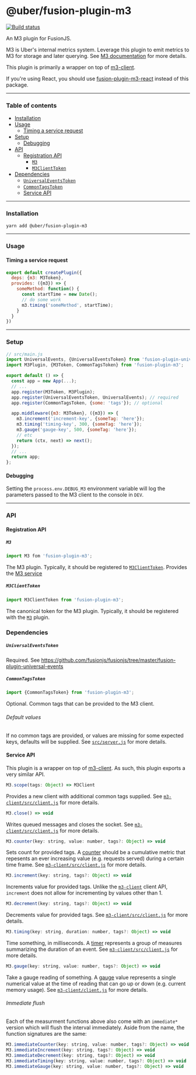 # @uber/fusion-plugin-m3

[![Build status](https://badge.buildkite.com/e962e49f800a98e953516b0d036bc66501ccb5e90dcd7eff2f.svg?branch=master)](https://buildkite.com/uber/fusionjs)

An M3 plugin for FusionJS.

M3 is Uber's internal metrics system.  Leverage this plugin to emit metrics to M3 for storage and later querying.  See [M3 documentation](https://engdocs.uberinternal.com/m3_and_umonitor/what_is_m3.html) for more details.

This plugin is primarily a wrapper on top of [m3-client](https://code.uberinternal.com/diffusion/WEMCLXD/).

If you're using React, you should use [fusion-plugin-m3-react](https://code.uberinternal.com/diffusion/WEFUSVD/) instead of this package.

---

### Table of contents

- [Installation](#installation)
- [Usage](#usage)
  - [Timing a service request](#timing-a-service-request)
- [Setup](#setup)
  - [Debugging](#debugging)
- [API](#api)
  - [Registration API](#registration-api)
    - [`M3`](#m3)
    - [`M3ClientToken`](#m3clienttoken)
- [Dependencies](#dependencies)
    - [`UniversalEventsToken`](#universaleventstoken)
    - [`CommonTagsToken`](#commontagstoken)
  - [Service API](#service-api)

---

### Installation

```sh
yarn add @uber/fusion-plugin-m3
```

---

### Usage

#### Timing a service request

```js
export default createPlugin({
  deps: {m3: M3Token},
  provides: ({m3}) => {
    someMethod: function() {
      const startTime = new Date();
      // do some work
      m3.timing('someMethod', startTime);
    }
  }
})
```

---

### Setup

```js
// src/main.js
import UniversalEvents, {UniversalEventsToken} from 'fusion-plugin-universal-events';
import M3Plugin, {M3Token, CommonTagsToken} from 'fusion-plugin-m3';

export default () => {
  const app = new App(...);
  // ...
  app.register(M3Token, M3Plugin);
  app.register(UniversalEventsToken, UniversalEvents); // required
  app.register(CommonTagsToken, {some: 'tags'}); // optional

  app.middleware({m3: M3Token}, ({m3}) => {
    m3.increment('increment-key', {someTag: 'here'});
    m3.timing('timing-key', 300, {someTag: 'here'});
    m3.gauge('gauge-key', 500, {someTag: 'here'});
    // etc
    return (ctx, next) => next();
  });
  // ...
  return app;
};
```

#### Debugging

Setting the `process.env.DEBUG_M3` environment variable will log the parameters passed to the M3 client to the console in `DEV`.

---

### API

#### Registration API

##### `M3`

```js
import M3 fom 'fusion-plugin-m3';
```

The M3 plugin. Typically, it should be registered to [`M3ClientToken`](#M3ClientToken). Provides the [M3 service](#service-api)

##### `M3ClientToken`

```js
import M3ClientToken from 'fusion-plugin-m3';
```

The canonical token for the M3 plugin. Typically, it should be registered with the [`M3`](#m3) plugin.

### Dependencies

##### `UniversalEventsToken`

Required. See https://github.com/fusionjs/fusionjs/tree/master/fusion-plugin-universal-events

##### `CommonTagsToken`

```js
import {CommonTagsToken} from 'fusion-plugin-m3';
```

Optional.  Common tags that can be provided to the M3 client.

###### Default values

If no common tags are provided, or values are missing for some expected keys, defaults will be supplied.  See [`src/server.js`](https://code.uberinternal.com/diffusion/WEFUSHE/browse/master/src/server.js;223268cf27b346ef192a7c656c5d22dfdac16bf0$19) for more details.

#### Service API

This plugin is a wrapper on top of [m3-client](https://code.uberinternal.com/diffusion/WEMCLXD/).  As such, this plugin exports a very similar API.

```js
M3.scope(tags: Object) => M3Client
```
Provides a new client with additional common tags supplied.  See [`m3-client/src/client.js`](https://code.uberinternal.com/diffusion/WEMCLXD/browse/master/src/client.js$23-25) for more details.

```js
M3.close() => void
```
Writes queued messages and closes the socket.  See [`m3-client/src/client.js`](https://code.uberinternal.com/diffusion/WEMCLXD/browse/master/src/client.js$125-127) for more details.

```js
M3.counter(key: string, value: number, tags?: Object) => void
```
Sets count for provided tags.  A [counter](https://engdocs.uberinternal.com/m3_and_umonitor/intro/metric_types.html#counter) should be a cumulative metric that repesents an ever increasing value (e.g. requests served) during a certain time frame.  See [`m3-client/src/client.js`](https://code.uberinternal.com/diffusion/WEMCLXD/browse/master/src/client.js$65) for more details.

```js
M3.increment(key: string, tags?: Object) => void
```
Increments value for provided tags.  Unlike the [`m3-client`](https://code.uberinternal.com/diffusion/WEMCLXD/browse/master/src/client.js$80) client API, `increment` does not allow for incrementing by values other than 1.

```js
M3.decrement(key: string, tags?: Object) => void
```
Decrements value for provided tags.  See [`m3-client/src/client.js`](https://code.uberinternal.com/diffusion/WEMCLXD/browse/master/src/client.js$95) for more details.

```js
M3.timing(key: string, duration: number, tags?: Object) => void
```
Time something, in milliseconds.  A [timer](https://engdocs.uberinternal.com/m3_and_umonitor/intro/metric_types.html#timer) represents a group of measures summarizing the duration of an event.  See [`m3-client/src/client.js`](https://code.uberinternal.com/diffusion/WEMCLXD/browse/master/src/client.js$129) for more details.

```js
M3.gauge(key: string, value: number, tags?: Object) => void
```
Take a gauge reading of something.  A [gauge](https://engdocs.uberinternal.com/m3_and_umonitor/intro/metric_types.html#gauge) value represents a single numerical value at the time of reading that can go up or down (e.g. current memory usage).  See [`m3-client/client.js`](https://code.uberinternal.com/diffusion/WEMCLXD/browse/master/src/client.js$110) for more details.

###### Immediate flush

Each of the measurment functions above also come with an `immediate*` version which will flush the interval immediately.  Aside from the name, the function signatures are the same:

```js
M3.immediateCounter(key: string, value: number, tags?: Object) => void
M3.immediateIncrement(key: string, tags?: Object) => void
M3.immediateDecrement(key: string, tags?: Object) => void
M3.immediateTiming(key: string, value: number, tags?: Object) => void
M3.immediateGauge(key: string, value: number, tags?: Object) => void
```
